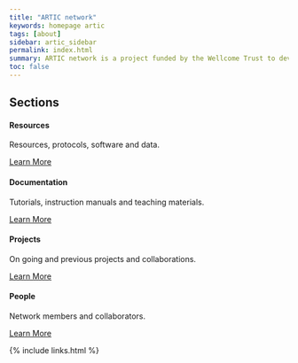 ```yaml
---
title: "ARTIC network"
keywords: homepage artic
tags: [about]
sidebar: artic_sidebar
permalink: index.html
summary: ARTIC network is a project funded by the Wellcome Trust to develop systems, protocols and bioinformatics for end-to-end pathogen genomics.
toc: false
---
```


<div class="row">
        <div class="col-lg-12">
            <h2 class="page-header">Sections</h2>
        </div>
        <div class="col-md-3 col-sm-6">
            <div class="panel panel-default text-center">
                <div class="panel-heading">
                    <a href="resources.html">
                        <span class="fa-stack fa-5x">
                              <i class="fa fa-circle fa-stack-2x text-primary"></i>
                              <i class="fa fa-tree fa-stack-1x fa-inverse"></i>
                        </span>
                    </a>
                </div>
                <div class="panel-body">
                    <h4>Resources</h4>
                    <p>Resources, protocols, software and data.</p>
                    <a href="resources.html" class="btn btn-primary">Learn More</a>
                </div>
            </div>
        </div>
        <div class="col-md-3 col-sm-6">
            <div class="panel panel-default text-center">
                <div class="panel-heading">
                    <a href="documentation.html">
                    <span class="fa-stack fa-5x">
                          <i class="fa fa-circle fa-stack-2x text-primary"></i>
                          <i class="fa fa-car fa-stack-1x fa-inverse"></i>
                    </span>
                    </a>
                </div>
                <div class="panel-body">
                    <h4>Documentation</h4>
                    <p>Tutorials, instruction manuals and teaching materials.</p>
                    <a href="#" class="btn btn-primary">Learn More</a>
                </div>
            </div>
        </div>
        <div class="col-md-3 col-sm-6">
            <div class="panel panel-default text-center">
                <div class="panel-heading">
                    <a href="projects.html">
                    <span class="fa-stack fa-5x">
                          <i class="fa fa-circle fa-stack-2x text-primary"></i>
                          <i class="fa fa-support fa-stack-1x fa-inverse"></i>
                    </span>
                    </a>
                </div>
                <div class="panel-body">
                    <h4>Projects</h4>
                    <p>On going and previous projects and collaborations.</p>
                    <a href="#" class="btn btn-primary">Learn More</a>
                </div>
            </div>
        </div>
        <div class="col-md-3 col-sm-6">
            <div class="panel panel-default text-center">
                <div class="panel-heading">
                    <a href="people.html">
                    <span class="fa-stack fa-5x">
                          <i class="fa fa-circle fa-stack-2x text-primary"></i>
                          <i class="fa fa-database fa-stack-1x fa-inverse"></i>
                    </span>
                    </a>
                </div>
                <div class="panel-body">
                    <h4>People</h4>
                    <p>Network members and collaborators.</p>
                    <a href="#" class="btn btn-primary">Learn More</a>
                </div>
            </div>
        </div>
    </div>

{% include links.html %}
